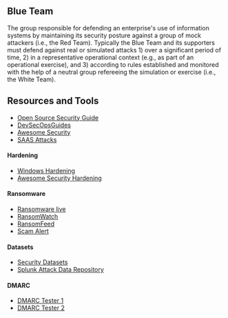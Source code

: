 Blue Team
-------------------
The group responsible for defending an enterprise's use of information systems by maintaining its security posture against a group of mock attackers (i.e., the Red Team). Typically the Blue Team and its supporters must defend against real or simulated attacks 1) over a significant period of time, 2) in a representative operational context (e.g., as part of an operational exercise), and 3) according to rules established and monitored with the help of a neutral group refereeing the simulation or exercise (i.e., the White Team).

Resources and Tools
-------------------


- [Open Source Security Guide](https://github.com/mikeroyal/Open-Source-Security-Guide)
- [DevSecOpsGuides](https://github.com/devsecopsguides/devsecopsguides.github.io)
- [Awesome Security](https://github.com/sbilly/awesome-security)
- [SAAS Attacks](https://github.com/pushsecurity/saas-attacks)

#### Hardening
- [Windows Hardening](https://github.com/0x6d69636b/windows_hardening)
- [Awesome Security Hardening](https://github.com/decalage2/awesome-security-hardening)

#### Ransomware
- [Ransomware live](https://ransomware.live/#/)
- [RansomWatch](https://ransomwatch.telemetry.ltd/#/INDEX)
- [RansomFeed](https://www.ransomfeed.it/)
- [Scam Alert](https://scam-alert.io/)

#### Datasets
- [Security Datasets](https://securitydatasets.com/introduction.html)
- [Splunk Attack Data Repository](https://github.com/splunk/attack_data)

#### DMARC
- [DMARC Tester 1](https://dmarc-tester.com/)
- [DMARC Tester 2](https://www.dmarctester.com/)
